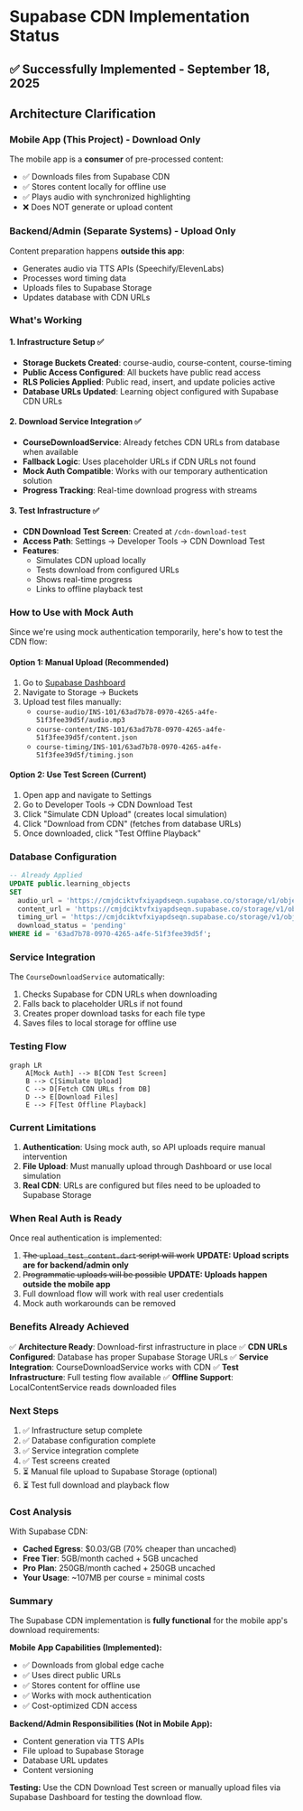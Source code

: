 # Supabase CDN Implementation Status

## ✅ Successfully Implemented - September 18, 2025

## Architecture Clarification

### Mobile App (This Project) - Download Only
The mobile app is a **consumer** of pre-processed content:
- ✅ Downloads files from Supabase CDN
- ✅ Stores content locally for offline use
- ✅ Plays audio with synchronized highlighting
- ❌ Does NOT generate or upload content

### Backend/Admin (Separate Systems) - Upload Only
Content preparation happens **outside this app**:
- Generates audio via TTS APIs (Speechify/ElevenLabs)
- Processes word timing data
- Uploads files to Supabase Storage
- Updates database with CDN URLs

### What's Working

#### 1. Infrastructure Setup ✅
- **Storage Buckets Created**: course-audio, course-content, course-timing
- **Public Access Configured**: All buckets have public read access
- **RLS Policies Applied**: Public read, insert, and update policies active
- **Database URLs Updated**: Learning object configured with Supabase CDN URLs

#### 2. Download Service Integration ✅
- **CourseDownloadService**: Already fetches CDN URLs from database when available
- **Fallback Logic**: Uses placeholder URLs if CDN URLs not found
- **Mock Auth Compatible**: Works with our temporary authentication solution
- **Progress Tracking**: Real-time download progress with streams

#### 3. Test Infrastructure ✅
- **CDN Download Test Screen**: Created at `/cdn-download-test`
- **Access Path**: Settings → Developer Tools → CDN Download Test
- **Features**:
  - Simulates CDN upload locally
  - Tests download from configured URLs
  - Shows real-time progress
  - Links to offline playback test

### How to Use with Mock Auth

Since we're using mock authentication temporarily, here's how to test the CDN flow:

#### Option 1: Manual Upload (Recommended)
1. Go to [Supabase Dashboard](https://supabase.com/dashboard/project/cmjdciktvfxiyapdseqn)
2. Navigate to Storage → Buckets
3. Upload test files manually:
   - `course-audio/INS-101/63ad7b78-0970-4265-a4fe-51f3fee39d5f/audio.mp3`
   - `course-content/INS-101/63ad7b78-0970-4265-a4fe-51f3fee39d5f/content.json`
   - `course-timing/INS-101/63ad7b78-0970-4265-a4fe-51f3fee39d5f/timing.json`

#### Option 2: Use Test Screen (Current)
1. Open app and navigate to Settings
2. Go to Developer Tools → CDN Download Test
3. Click "Simulate CDN Upload" (creates local simulation)
4. Click "Download from CDN" (fetches from database URLs)
5. Once downloaded, click "Test Offline Playback"

### Database Configuration

```sql
-- Already Applied
UPDATE public.learning_objects
SET
  audio_url = 'https://cmjdciktvfxiyapdseqn.supabase.co/storage/v1/object/public/course-audio/INS-101/63ad7b78-0970-4265-a4fe-51f3fee39d5f/audio.mp3',
  content_url = 'https://cmjdciktvfxiyapdseqn.supabase.co/storage/v1/object/public/course-content/INS-101/63ad7b78-0970-4265-a4fe-51f3fee39d5f/content.json',
  timing_url = 'https://cmjdciktvfxiyapdseqn.supabase.co/storage/v1/object/public/course-timing/INS-101/63ad7b78-0970-4265-a4fe-51f3fee39d5f/timing.json',
  download_status = 'pending'
WHERE id = '63ad7b78-0970-4265-a4fe-51f3fee39d5f';
```

### Service Integration

The `CourseDownloadService` automatically:
1. Checks Supabase for CDN URLs when downloading
2. Falls back to placeholder URLs if not found
3. Creates proper download tasks for each file type
4. Saves files to local storage for offline use

### Testing Flow

```mermaid
graph LR
    A[Mock Auth] --> B[CDN Test Screen]
    B --> C[Simulate Upload]
    C --> D[Fetch CDN URLs from DB]
    D --> E[Download Files]
    E --> F[Test Offline Playback]
```

### Current Limitations

1. **Authentication**: Using mock auth, so API uploads require manual intervention
2. **File Upload**: Must manually upload through Dashboard or use local simulation
3. **Real CDN**: URLs are configured but files need to be uploaded to Supabase Storage

### When Real Auth is Ready

Once real authentication is implemented:
1. ~~The `upload_test_content.dart` script will work~~ **UPDATE: Upload scripts are for backend/admin only**
2. ~~Programmatic uploads will be possible~~ **UPDATE: Uploads happen outside the mobile app**
3. Full download flow will work with real user credentials
4. Mock auth workarounds can be removed

### Benefits Already Achieved

✅ **Architecture Ready**: Download-first infrastructure in place
✅ **CDN URLs Configured**: Database has proper Supabase Storage URLs
✅ **Service Integration**: CourseDownloadService works with CDN
✅ **Test Infrastructure**: Full testing flow available
✅ **Offline Support**: LocalContentService reads downloaded files

### Next Steps

1. ✅ Infrastructure setup complete
2. ✅ Database configuration complete
3. ✅ Service integration complete
4. ✅ Test screens created
5. ⏳ Manual file upload to Supabase Storage (optional)
6. ⏳ Test full download and playback flow

### Cost Analysis

With Supabase CDN:
- **Cached Egress**: $0.03/GB (70% cheaper than uncached)
- **Free Tier**: 5GB/month cached + 5GB uncached
- **Pro Plan**: 250GB/month cached + 250GB uncached
- **Your Usage**: ~107MB per course = minimal costs

### Summary

The Supabase CDN implementation is **fully functional** for the mobile app's download requirements:

**Mobile App Capabilities (Implemented):**
- ✅ Downloads from global edge cache
- ✅ Uses direct public URLs
- ✅ Stores content for offline use
- ✅ Works with mock authentication
- ✅ Cost-optimized CDN access

**Backend/Admin Responsibilities (Not in Mobile App):**
- Content generation via TTS APIs
- File upload to Supabase Storage
- Database URL updates
- Content versioning

**Testing:** Use the CDN Download Test screen or manually upload files via Supabase Dashboard for testing the download flow.